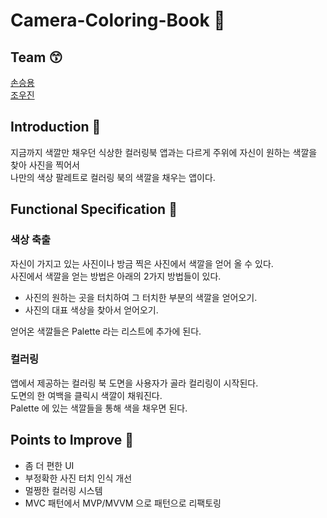 # Camera-Coloring-Book 🎨

## Team 😙
[손승용](https://github.com/SeungYongSon)  
[조우진](https://github.com/Woopa01)

## Introduction 💬

지금까지 색깔만 채우던 식상한 컬러링북 앱과는 다르게 주위에 자신이 원하는 색깔을 찾아 사진을 찍어서  
나만의 색상 팔레트로 컬러링 북의 색깔을 채우는 앱이다.

## Functional Specification 📃

### 색상 축출 

자신이 가지고 있는 사진이나 방금 찍은 사진에서 색깔을 얻어 올 수 있다.  
사진에서 색깔을 얻는 방법은 아래의 2가지 방법들이 있다.

- 사진의 원하는 곳을 터치하여 그 터치한 부분의 색깔을 얻어오기.
- 사진의 대표 색상을 찾아서 얻어오기.

얻어온 색깔들은 Palette 라는 리스트에 추가에 된다.

### 컬러링

앱에서 제공하는 컬러링 북 도면을 사용자가 골라 컬리링이 시작된다.  
도면의 한 여백을 클릭시 색깔이 채워진다.  
Palette 에 있는 색깔들을 통해 색을 채우면 된다.

## Points to Improve 🚀

- 좀 더 편한 UI
- 부정확한 사진 터치 인식 개선
- 멀쩡한 컬러링 시스템
- MVC 패턴에서 MVP/MVVM 으로 패턴으로 리팩토링
